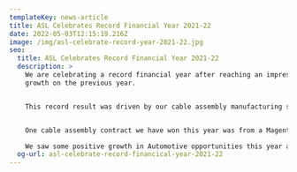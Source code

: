 ```yaml
---
templateKey: news-article
title: ASL Celebrates Record Financial Year 2021-22
date: 2022-05-03T12:15:19.216Z
image: /img/asl-celebrate-record-year-2021-22.jpg
seo:
  title: ASL Celebrates Record Financial Year 2021-22
  description: >
    We are celebrating a record financial year after reaching an impressive 20%
    growth on the previous year.


    This record result was driven by our cable assembly manufacturing services which saw 25 new customers come on board. 


    One cable assembly contract we have won this year was from a Magent" that we won over a competitot that was struggling to keep up with their demands and couldn't support theiwould follow once settled in.

    We saw some positive growth in Automotive opportunities this year and were pleased to support a Chassis manufacturer with their urgent need for prototype vehicle wiring harnesses. They made initial contact with us after experiencing long delays on deliveries with their then supplier. We successfully stepped up and won this contract after demonstrating our high quality of product and competitive pricing. Their state of the art vehicles are powered by batteries and comprises 4x individual drive wheels with each chassis comprising 4 identical sets of harnesses. It's been an interesting project to work on and we're looking forward to further opportunities with volumes in the region of 1000’s per month.
  og-url: asl-celebrate-record-financical-year-2021-22
---
```

